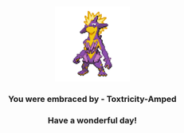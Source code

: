<p align="center">
    <img src="https://raw.githubusercontent.com/PokeAPI/sprites/master/sprites/pokemon/849.png" width="150" height="150">
</p>
<h3 align="center">You were embraced by - <b>Toxtricity-Amped</b></h3>
<h3 align="center">Have a wonderful day!</h3>
